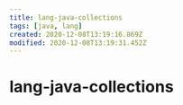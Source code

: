 ```yaml
---
title: lang-java-collections
tags: [java, lang]
created: 2020-12-08T13:19:16.869Z
modified: 2020-12-08T13:19:31.452Z
---
```


# lang-java-collections


